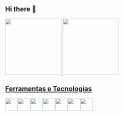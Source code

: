 ## Hi there 👋

<!--
**MatheusKay/MatheusKAY** is a ✨ _special_ ✨ repository because its `README.md` (this file) appears on your GitHub profile.

Here are some ideas to get you started:

- 🔭 I’m currently working on ...
- 🌱 I’m currently learning ...
- 👯 I’m looking to collaborate on ...
- 🤔 I’m looking for help with ...
- 💬 Ask me about ...
- 📫 How to reach me: ...
- 😄 Pronouns: ...
- ⚡ Fun fact: ...
-->

<div>
  <a href="https://github.com/MatheusKay">
  <img loading="lazy" height="180em" src="https://github-readme-stats.vercel.app/api/top-langs/?username=MatheusKay&layout=compact&langs_count=7&theme=dracula"/>
  <img loading="lazy" height="180em" src="https://github-readme-stats.vercel.app/api?username=MatheusKay&show_icons=true&theme=dracula&include_all_commits=true&count_private=true"/>
</div>

## Ferramentas e Tecnologias

<div style="display: flex; row-gap: 16px;">
  <img align="center" src="https://cdn.jsdelivr.net/gh/devicons/devicon@latest/icons/javascript/javascript-original.svg" width="40" height="40" />
  <img align="center" src="https://cdn.jsdelivr.net/gh/devicons/devicon@latest/icons/typescript/typescript-original.svg" width="40" height="40" />
  <img align="center" src="https://cdn.jsdelivr.net/gh/devicons/devicon@latest/icons/react/react-original.svg" width="40" height="40" />
  <img align="center" src="https://cdn.jsdelivr.net/gh/devicons/devicon@latest/icons/html5/html5-original.svg" width="40" height="40" />
  <img align="center" src="https://cdn.jsdelivr.net/gh/devicons/devicon@latest/icons/css3/css3-original.svg" width="40" height="40" />
  <img align="center" src="https://cdn.jsdelivr.net/gh/devicons/devicon@latest/icons/sass/sass-original.svg" width="40" height="40" />
  <img align="center" src="https://cdn.jsdelivr.net/gh/devicons/devicon@latest/icons/bootstrap/bootstrap-original.svg" width="40" height="40" />
</div>

